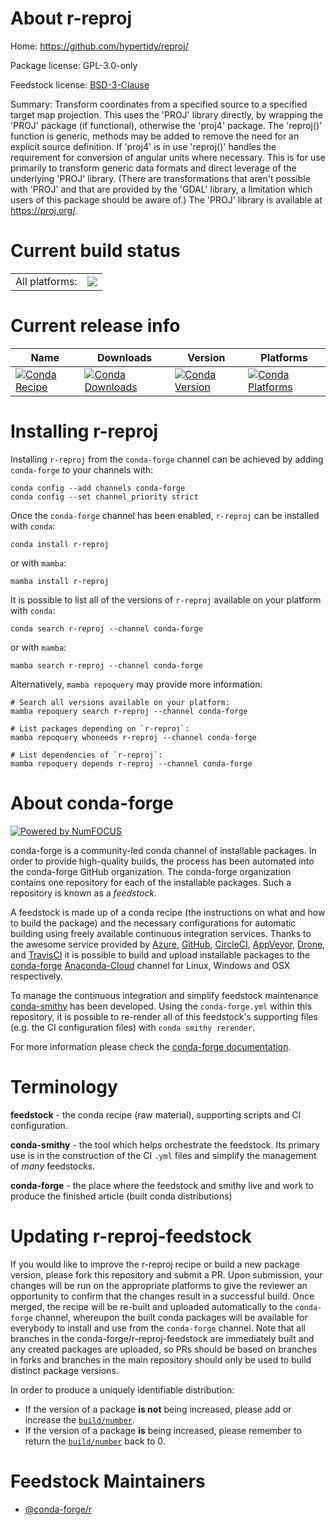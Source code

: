 About r-reproj
==============

Home: https://github.com/hypertidy/reproj/

Package license: GPL-3.0-only

Feedstock license: [BSD-3-Clause](https://github.com/conda-forge/r-reproj-feedstock/blob/main/LICENSE.txt)

Summary: Transform coordinates from a specified source to a specified target map projection. This uses the 'PROJ' library directly, by wrapping the 'PROJ' package (if functional), otherwise the 'proj4' package. The 'reproj()' function is generic, methods may be added to remove the need for an explicit source definition. If 'proj4' is in use 'reproj()' handles the requirement for conversion of angular units where necessary. This is for use primarily to transform generic data formats and direct leverage of the underlying 'PROJ' library. (There are transformations that aren't possible with 'PROJ' and that are provided by the 'GDAL' library, a limitation which users of this package should be aware of.) The 'PROJ' library is available at <https://proj.org/>.

Current build status
====================


<table><tr><td>All platforms:</td>
    <td>
      <a href="https://dev.azure.com/conda-forge/feedstock-builds/_build/latest?definitionId=15734&branchName=main">
        <img src="https://dev.azure.com/conda-forge/feedstock-builds/_apis/build/status/r-reproj-feedstock?branchName=main">
      </a>
    </td>
  </tr>
</table>

Current release info
====================

| Name | Downloads | Version | Platforms |
| --- | --- | --- | --- |
| [![Conda Recipe](https://img.shields.io/badge/recipe-r--reproj-green.svg)](https://anaconda.org/conda-forge/r-reproj) | [![Conda Downloads](https://img.shields.io/conda/dn/conda-forge/r-reproj.svg)](https://anaconda.org/conda-forge/r-reproj) | [![Conda Version](https://img.shields.io/conda/vn/conda-forge/r-reproj.svg)](https://anaconda.org/conda-forge/r-reproj) | [![Conda Platforms](https://img.shields.io/conda/pn/conda-forge/r-reproj.svg)](https://anaconda.org/conda-forge/r-reproj) |

Installing r-reproj
===================

Installing `r-reproj` from the `conda-forge` channel can be achieved by adding `conda-forge` to your channels with:

```
conda config --add channels conda-forge
conda config --set channel_priority strict
```

Once the `conda-forge` channel has been enabled, `r-reproj` can be installed with `conda`:

```
conda install r-reproj
```

or with `mamba`:

```
mamba install r-reproj
```

It is possible to list all of the versions of `r-reproj` available on your platform with `conda`:

```
conda search r-reproj --channel conda-forge
```

or with `mamba`:

```
mamba search r-reproj --channel conda-forge
```

Alternatively, `mamba repoquery` may provide more information:

```
# Search all versions available on your platform:
mamba repoquery search r-reproj --channel conda-forge

# List packages depending on `r-reproj`:
mamba repoquery whoneeds r-reproj --channel conda-forge

# List dependencies of `r-reproj`:
mamba repoquery depends r-reproj --channel conda-forge
```


About conda-forge
=================

[![Powered by
NumFOCUS](https://img.shields.io/badge/powered%20by-NumFOCUS-orange.svg?style=flat&colorA=E1523D&colorB=007D8A)](https://numfocus.org)

conda-forge is a community-led conda channel of installable packages.
In order to provide high-quality builds, the process has been automated into the
conda-forge GitHub organization. The conda-forge organization contains one repository
for each of the installable packages. Such a repository is known as a *feedstock*.

A feedstock is made up of a conda recipe (the instructions on what and how to build
the package) and the necessary configurations for automatic building using freely
available continuous integration services. Thanks to the awesome service provided by
[Azure](https://azure.microsoft.com/en-us/services/devops/), [GitHub](https://github.com/),
[CircleCI](https://circleci.com/), [AppVeyor](https://www.appveyor.com/),
[Drone](https://cloud.drone.io/welcome), and [TravisCI](https://travis-ci.com/)
it is possible to build and upload installable packages to the
[conda-forge](https://anaconda.org/conda-forge) [Anaconda-Cloud](https://anaconda.org/)
channel for Linux, Windows and OSX respectively.

To manage the continuous integration and simplify feedstock maintenance
[conda-smithy](https://github.com/conda-forge/conda-smithy) has been developed.
Using the ``conda-forge.yml`` within this repository, it is possible to re-render all of
this feedstock's supporting files (e.g. the CI configuration files) with ``conda smithy rerender``.

For more information please check the [conda-forge documentation](https://conda-forge.org/docs/).

Terminology
===========

**feedstock** - the conda recipe (raw material), supporting scripts and CI configuration.

**conda-smithy** - the tool which helps orchestrate the feedstock.
                   Its primary use is in the construction of the CI ``.yml`` files
                   and simplify the management of *many* feedstocks.

**conda-forge** - the place where the feedstock and smithy live and work to
                  produce the finished article (built conda distributions)


Updating r-reproj-feedstock
===========================

If you would like to improve the r-reproj recipe or build a new
package version, please fork this repository and submit a PR. Upon submission,
your changes will be run on the appropriate platforms to give the reviewer an
opportunity to confirm that the changes result in a successful build. Once
merged, the recipe will be re-built and uploaded automatically to the
`conda-forge` channel, whereupon the built conda packages will be available for
everybody to install and use from the `conda-forge` channel.
Note that all branches in the conda-forge/r-reproj-feedstock are
immediately built and any created packages are uploaded, so PRs should be based
on branches in forks and branches in the main repository should only be used to
build distinct package versions.

In order to produce a uniquely identifiable distribution:
 * If the version of a package **is not** being increased, please add or increase
   the [``build/number``](https://docs.conda.io/projects/conda-build/en/latest/resources/define-metadata.html#build-number-and-string).
 * If the version of a package **is** being increased, please remember to return
   the [``build/number``](https://docs.conda.io/projects/conda-build/en/latest/resources/define-metadata.html#build-number-and-string)
   back to 0.

Feedstock Maintainers
=====================

* [@conda-forge/r](https://github.com/conda-forge/r/)

